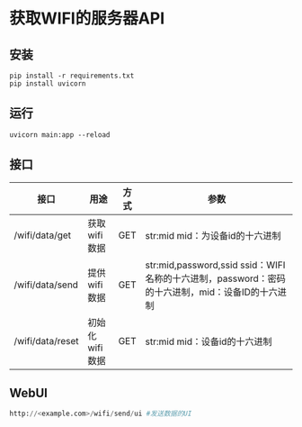 # 获取WIFI的服务器API

## 安装
```
pip install -r requirements.txt
pip install uvicorn
```
## 运行
```
uvicorn main:app --reload
```

## 接口

| 接口     | 用途     | 方式     | 参数     |
| -------- | -------- | -------- |-------- |
| /wifi/data/get | 获取wifi数据 | GET | str:mid mid：为设备id的十六进制 |
| /wifi/data/send | 提供wifi数据 | GET | str:mid,password,ssid ssid：WIFI名称的十六进制，password：密码的十六进制，mid：设备ID的十六进制 |
| /wifi/data/reset | 初始化wifi数据 | GET | str:mid mid：设备id的十六进制 |

## WebUI

```py
http://<example.com>/wifi/send/ui #发送数据的UI
```